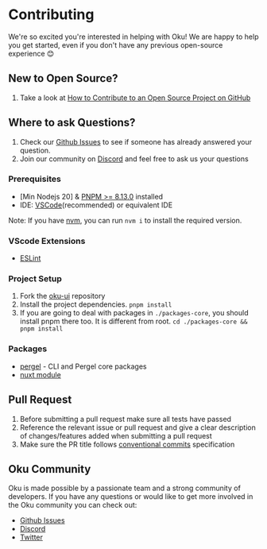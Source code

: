 # Contributing

We're so excited you're interested in helping with Oku! We are happy to help you get started, even if you don't have any previous open-source experience :blush:

## New to Open Source?

1. Take a look at [How to Contribute to an Open Source Project on GitHub](https://egghead.io/courses/how-to-contribute-to-an-open-source-project-on-github)

## Where to ask Questions?

1. Check our [Github Issues](https://github.com/oku-ui/pergel/issues) to see if someone has already answered your question.
2. Join our community on [Discord](https://chat.productdevbook.com) and feel free to ask us your questions


### Prerequisites
-   [Min Nodejs 20] & [PNPM >= 8.13.0](https://pnpm.io) installed
-   IDE: [VSCode](https://code.visualstudio.com/download)(recommended) or equivalent IDE

Note: If you have [nvm](https://github.com/nvm-sh/nvm), you can run `nvm i` to install the required version.

### VScode Extensions

-  [ESLint](https://marketplace.visualstudio.com/items?itemName=dbaeumer.vscode-eslint)

### Project Setup

1. Fork the [oku-ui](https://github.com/oku-ui/pergel) repository
2. Install the project dependencies.
   `pnpm install`
3. If you are going to deal with packages in `./packages-core`, you should install pnpm there too. It is different from root. 
   `cd ./packages-core && pnpm install`

### Packages

- [pergel](./packages-core) - CLI and Pergel core packages
- [nuxt module](./packages/nuxt)

## Pull Request

1. Before submitting a pull request make sure all tests have passed
2. Reference the relevant issue or pull request and give a clear description of changes/features added when submitting a pull request
3. Make sure the PR title follows [conventional commits](https://www.conventionalcommits.org/en/v1.0.0/) specification

## Oku Community

Oku is made possible by a passionate team and a strong community of developers. If you have any questions or would like to get more involved in the Oku community you can check out:

-   [Github Issues](https://github.com/oku-ui/pergel/issues)
-   [Discord](https://chat.productdevbook.com)
-   [Twitter](https://twitter.com/oku_ui)